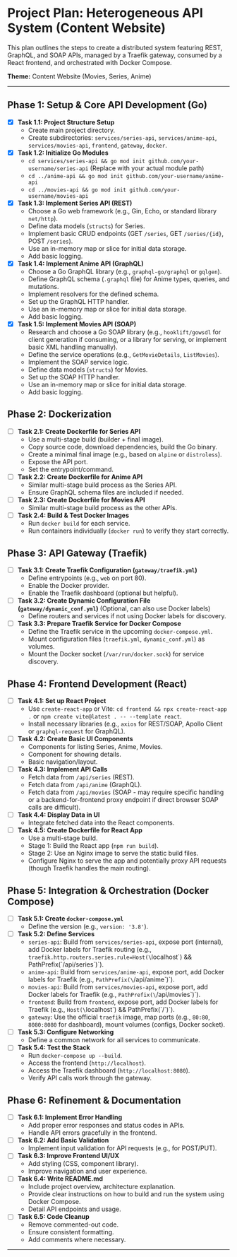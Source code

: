 # Project Plan: Heterogeneous API System (Content Website)

This plan outlines the steps to create a distributed system featuring REST, GraphQL, and SOAP APIs, managed by a Traefik gateway, consumed by a React frontend, and orchestrated with Docker Compose.

**Theme:** Content Website (Movies, Series, Anime)

---

## Phase 1: Setup & Core API Development (Go)

- [x] **Task 1.1: Project Structure Setup**
    - Create main project directory.
    - Create subdirectories: `services/series-api`, `services/anime-api`, `services/movies-api`, `frontend`, `gateway`, `docker`.
- [x] **Task 1.2: Initialize Go Modules**
    - `cd services/series-api && go mod init github.com/your-username/series-api` (Replace with your actual module path)
    - `cd ../anime-api && go mod init github.com/your-username/anime-api`
    - `cd ../movies-api && go mod init github.com/your-username/movies-api`
- [x] **Task 1.3: Implement Series API (REST)**
    - Choose a Go web framework (e.g., Gin, Echo, or standard library `net/http`).
    - Define data models (`structs`) for Series.
    - Implement basic CRUD endpoints (GET `/series`, GET `/series/{id}`, POST `/series`).
    - Use an in-memory map or slice for initial data storage.
    - Add basic logging.
- [x] **Task 1.4: Implement Anime API (GraphQL)**
    - Choose a Go GraphQL library (e.g., `graphql-go/graphql` or `gqlgen`).
    - Define GraphQL schema (`.graphql` file) for Anime types, queries, and mutations.
    - Implement resolvers for the defined schema.
    - Set up the GraphQL HTTP handler.
    - Use an in-memory map or slice for initial data storage.
    - Add basic logging.
- [x] **Task 1.5: Implement Movies API (SOAP)**
    - Research and choose a Go SOAP library (e.g., `hooklift/gowsdl` for client generation if consuming, or a library for serving, or implement basic XML handling manually).
    - Define the service operations (e.g., `GetMovieDetails`, `ListMovies`).
    - Implement the SOAP service logic.
    - Define data models (`structs`) for Movies.
    - Set up the SOAP HTTP handler.
    - Use an in-memory map or slice for initial data storage.
    - Add basic logging.

## Phase 2: Dockerization

- [ ] **Task 2.1: Create Dockerfile for Series API**
    - Use a multi-stage build (builder + final image).
    - Copy source code, download dependencies, build the Go binary.
    - Create a minimal final image (e.g., based on `alpine` or `distroless`).
    - Expose the API port.
    - Set the entrypoint/command.
- [ ] **Task 2.2: Create Dockerfile for Anime API**
    - Similar multi-stage build process as the Series API.
    - Ensure GraphQL schema files are included if needed.
- [ ] **Task 2.3: Create Dockerfile for Movies API**
    - Similar multi-stage build process as the other APIs.
- [ ] **Task 2.4: Build & Test Docker Images**
    - Run `docker build` for each service.
    - Run containers individually (`docker run`) to verify they start correctly.

## Phase 3: API Gateway (Traefik)

- [ ] **Task 3.1: Create Traefik Configuration (`gateway/traefik.yml`)**
    - Define entrypoints (e.g., `web` on port 80).
    - Enable the Docker provider.
    - Enable the Traefik dashboard (optional but helpful).
- [ ] **Task 3.2: Create Dynamic Configuration File (`gateway/dynamic_conf.yml`)** (Optional, can also use Docker labels)
    - Define routers and services if not using Docker labels for discovery.
- [ ] **Task 3.3: Prepare Traefik Service for Docker Compose**
    - Define the Traefik service in the upcoming `docker-compose.yml`.
    - Mount configuration files (`traefik.yml`, `dynamic_conf.yml`) as volumes.
    - Mount the Docker socket (`/var/run/docker.sock`) for service discovery.

## Phase 4: Frontend Development (React)

- [ ] **Task 4.1: Set up React Project**
    - Use `create-react-app` or Vite: `cd frontend && npx create-react-app .` or `npm create vite@latest . -- --template react`.
    - Install necessary libraries (e.g., `axios` for REST/SOAP, Apollo Client or `graphql-request` for GraphQL).
- [ ] **Task 4.2: Create Basic UI Components**
    - Components for listing Series, Anime, Movies.
    - Component for showing details.
    - Basic navigation/layout.
- [ ] **Task 4.3: Implement API Calls**
    - Fetch data from `/api/series` (REST).
    - Fetch data from `/api/anime` (GraphQL).
    - Fetch data from `/api/movies` (SOAP - may require specific handling or a backend-for-frontend proxy endpoint if direct browser SOAP calls are difficult).
- [ ] **Task 4.4: Display Data in UI**
    - Integrate fetched data into the React components.
- [ ] **Task 4.5: Create Dockerfile for React App**
    - Use a multi-stage build.
    - Stage 1: Build the React app (`npm run build`).
    - Stage 2: Use an Nginx image to serve the static build files.
    - Configure Nginx to serve the app and potentially proxy API requests (though Traefik handles the main routing).

## Phase 5: Integration & Orchestration (Docker Compose)

- [ ] **Task 5.1: Create `docker-compose.yml`**
    - Define the version (e.g., `version: '3.8'`).
- [ ] **Task 5.2: Define Services**
    - `series-api`: Build from `services/series-api`, expose port (internal), add Docker labels for Traefik routing (e.g., `traefik.http.routers.series.rule=Host(\`localhost\`) && PathPrefix(\`/api/series\`)`).
    - `anime-api`: Build from `services/anime-api`, expose port, add Docker labels for Traefik (e.g., `PathPrefix(\`/api/anime\`)`).
    - `movies-api`: Build from `services/movies-api`, expose port, add Docker labels for Traefik (e.g., `PathPrefix(\`/api/movies\`)`).
    - `frontend`: Build from `frontend`, expose port, add Docker labels for Traefik (e.g., `Host(\`localhost\`) && PathPrefix(\`/\`)`).
    - `gateway`: Use the official `traefik` image, map ports (e.g., `80:80`, `8080:8080` for dashboard), mount volumes (configs, Docker socket).
- [ ] **Task 5.3: Configure Networking**
    - Define a common network for all services to communicate.
- [ ] **Task 5.4: Test the Stack**
    - Run `docker-compose up --build`.
    - Access the frontend (`http://localhost`).
    - Access the Traefik dashboard (`http://localhost:8080`).
    - Verify API calls work through the gateway.

## Phase 6: Refinement & Documentation

- [ ] **Task 6.1: Implement Error Handling**
    - Add proper error responses and status codes in APIs.
    - Handle API errors gracefully in the frontend.
- [ ] **Task 6.2: Add Basic Validation**
    - Implement input validation for API requests (e.g., for POST/PUT).
- [ ] **Task 6.3: Improve Frontend UI/UX**
    - Add styling (CSS, component library).
    - Improve navigation and user experience.
- [ ] **Task 6.4: Write README.md**
    - Include project overview, architecture explanation.
    - Provide clear instructions on how to build and run the system using Docker Compose.
    - Detail API endpoints and usage.
- [ ] **Task 6.5: Code Cleanup**
    - Remove commented-out code.
    - Ensure consistent formatting.
    - Add comments where necessary.

---
